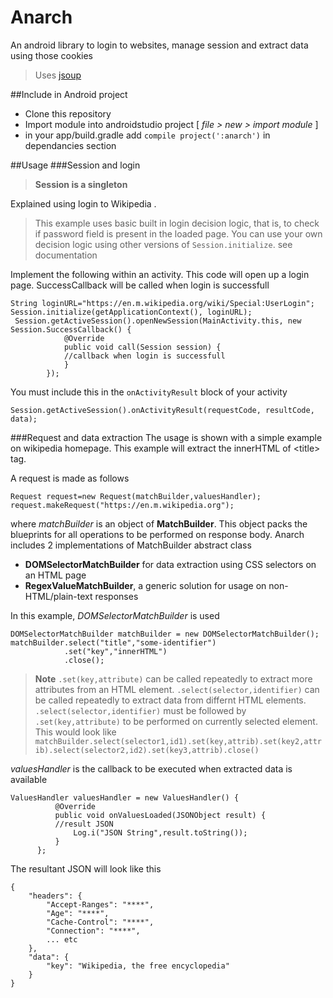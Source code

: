 # Anarch
An android library to login to websites, manage session and extract data using those cookies
>Uses [jsoup](http://jsoup.org/)

##Include in Android project

* Clone this repository
* Import module into androidstudio project [ *file > new > import module* ]
* in your app/build.gradle add 
    `compile project(':anarch')` in dependancies section

##Usage
###Session and login
>**Session is a singleton**

Explained using login to Wikipedia . 
>This example uses basic built in login decision logic, that is, to check if password field is present in the loaded page. 
>You can use your own decision logic using other versions of `Session.initialize`. see documentation

Implement the following within an activity. This code will open up a login page. SuccessCallback will be called when login is successfull
```
String loginURL="https://en.m.wikipedia.org/wiki/Special:UserLogin";
Session.initialize(getApplicationContext(), loginURL);
 Session.getActiveSession().openNewSession(MainActivity.this, new Session.SuccessCallback() {
            @Override
            public void call(Session session) {
            //callback when login is successfull
            }
        });
```
You must include this in the `onActivityResult` block of your activity
```
Session.getActiveSession().onActivityResult(requestCode, resultCode, data);
```
###Request and data extraction
The usage is shown with a simple example on wikipedia homepage. This example will extract the innerHTML of \<title\> tag.

A request is made as follows
```
Request request=new Request(matchBuilder,valuesHandler);
request.makeRequest("https://en.m.wikipedia.org");
```
where *matchBuilder* is an object of **MatchBuilder**. This object packs the blueprints for all operations to be performed on response body.
Anarch includes 2 implementations of MatchBuilder abstract class
* **DOMSelectorMatchBuilder** for data extraction using CSS selectors on an HTML page
* **RegexValueMatchBuilder**, a generic solution for usage on non-HTML/plain-text responses

In this example, *DOMSelectorMatchBuilder* is used
```
DOMSelectorMatchBuilder matchBuilder = new DOMSelectorMatchBuilder();
matchBuilder.select("title","some-identifier")
            .set("key","innerHTML")
            .close();
  ```
> **Note**
>`.set(key,attribute)` can be called repeatedly to extract more attributes from an HTML element.
>`.select(selector,identifier)` can be called repeatedly to extract data from differnt HTML elements.
>`.select(selector,identifier)` must be followed by `.set(key,attribute)` to be performed on currently selected element.
>  This would look like
>  `matchBuilder.select(selector1,id1).set(key,attrib).set(key2,attrib).select(selector2,id2).set(key3,attrib).close()`
  
  *valuesHandler* is the callback to be executed when extracted data is available
  ```
  ValuesHandler valuesHandler = new ValuesHandler() {
            @Override
            public void onValuesLoaded(JSONObject result) {
            //result JSON
                Log.i("JSON String",result.toString());
            }
        };
````

The resultant JSON will look like this
```
{
	"headers": {
		"Accept-Ranges": "****",
		"Age": "****",
		"Cache-Control": "****",
		"Connection": "****",
		... etc
	},
	"data": {
		"key": "Wikipedia, the free encyclopedia"
	}
}
```
